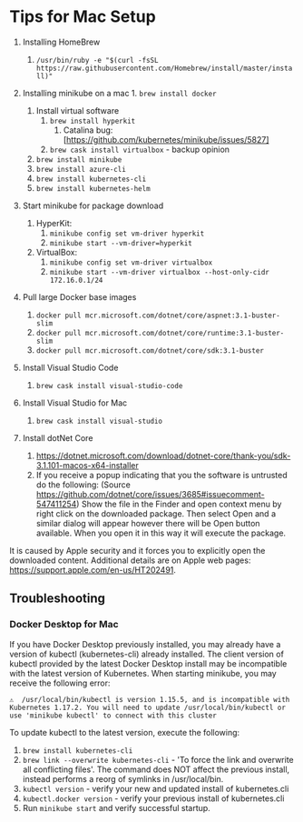 # Tips for Mac Setup
1. Installing HomeBrew
	1. `/usr/bin/ruby -e "$(curl -fsSL https://raw.githubusercontent.com/Homebrew/install/master/install)"`
2. Installing minikube on a mac
	   1. `brew install docker`
	1. Install virtual software
		1. `brew install hyperkit`
			1. Catalina bug: [https://github.com/kubernetes/minikube/issues/5827]
		2. `brew cask install virtualbox` - backup opinion   
	1. `brew install minikube`
	1. `brew install azure-cli`
   1. `brew install kubernetes-cli`
   1. `brew install kubernetes-helm`
   
3. Start minikube for package download
	1. HyperKit: 
		1. `minikube config set vm-driver hyperkit`
		2. `minikube start --vm-driver=hyperkit`
	1. VirtualBox: 
		1. `minikube config set vm-driver virtualbox`
		2. `minikube start --vm-driver virtualbox --host-only-cidr 172.16.0.1/24`
4. Pull large Docker base images
    1. `docker pull mcr.microsoft.com/dotnet/core/aspnet:3.1-buster-slim`
    1. `docker pull mcr.microsoft.com/dotnet/core/runtime:3.1-buster-slim`
    1. `docker pull mcr.microsoft.com/dotnet/core/sdk:3.1-buster`
5. Install Visual Studio Code
    1. `brew cask install visual-studio-code`
6. Install Visual Studio for Mac
    1. `brew cask install visual-studio`
7. Install dotNet Core
	1. https://dotnet.microsoft.com/download/dotnet-core/thank-you/sdk-3.1.101-macos-x64-installer
	1. If you receive a popup indicating that you the software is untrusted do the following: (Source https://github.com/dotnet/core/issues/3685#issuecomment-547411254)
	Show the file in the Finder and open context menu by right click on the downloaded package. Then select Open and a similar dialog will appear however there will be Open button available. When you open it in this way it will execute the package.

It is caused by Apple security and it forces you to explicitly open the downloaded content. Additional details are on Apple web pages: https://support.apple.com/en-us/HT202491.

## Troubleshooting 

### Docker Desktop for Mac 
   
If you have Docker Desktop previously installed, you may already have a version of kubectl (kubernetes-cli) already installed.
The client version of kubectl provided by the latest Docker Desktop install may be incompatible with the latest version of Kubernetes.
When starting minikube, you may receive the following error:
   
```
⚠️  /usr/local/bin/kubectl is version 1.15.5, and is incompatible with Kubernetes 1.17.2. You will need to update /usr/local/bin/kubectl or use 'minikube kubectl' to connect with this cluster
```
   
To update kubectl to the latest version, execute the following:

1. `brew install kubernetes-cli` 
1. `brew link --overwrite kubernetes-cli` - 'To force the link and overwrite all conflicting files'.  The command does NOT affect the previous install, instead performs a reorg of symlinks in /usr/local/bin.
1. `kubectl version` - verify your new and updated install of kubernetes.cli
1. `kubectl.docker version` - verify your previous install of kubernetes.cli
1. Run `minikube start` and verify successful startup.  